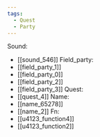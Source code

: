 ```yaml
---
tags:
  - Quest
  - Party
---
```

Sound:
- [[sound_546]]
Field_party:
- [[field_party_1]]
- [[field_party_0]]
- [[field_party_2]]
- [[field_party_3]]
Quest:
- [[quest_4]]
Name:
- [[name_65278]]
- [[name_2]]
Fn:
- [[u4123_function4]]
- [[u4123_function2]]
